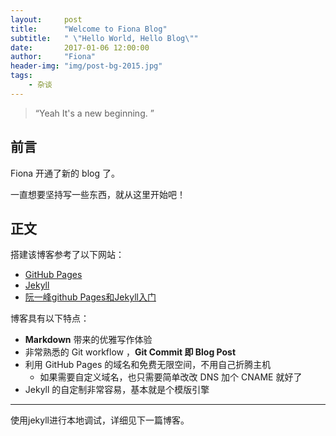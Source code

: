 ```yaml
---
layout:     post
title:      "Welcome to Fiona Blog"
subtitle:   " \"Hello World, Hello Blog\""
date:       2017-01-06 12:00:00
author:     "Fiona"
header-img: "img/post-bg-2015.jpg"
tags:
    - 杂谈
---
```


> “Yeah It's a new beginning. ”


## 前言

Fiona 开通了新的 blog 了。

一直想要坚持写一些东西，就从这里开始吧！


## 正文

搭建该博客参考了以下网站：

* [GitHub Pages](https://pages.github.com/)
* [Jekyll](http://jekyllrb.com/)
* [阮一峰github Pages和Jekyll入门](http://www.ruanyifeng.com/blog/2012/08/blogging_with_jekyll.html)

博客具有以下特点：

* **Markdown** 带来的优雅写作体验
* 非常熟悉的 Git workflow ，**Git Commit 即 Blog Post**
* 利用 GitHub Pages 的域名和免费无限空间，不用自己折腾主机
	* 如果需要自定义域名，也只需要简单改改 DNS 加个 CNAME 就好了
* Jekyll 的自定制非常容易，基本就是个模版引擎

---

使用jekyll进行本地调试，详细见下一篇博客。

